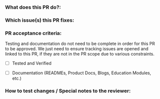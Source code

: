 ### What does this PR do?:
<!-- _Summarize the changes_ -->

### Which issue(s) this PR fixes:
<!-- _Link to Github/JIRA issue(s)_ -->

### PR acceptance criteria:
Testing and documentation do not need to be complete in order for this PR to be approved. We just need to ensure tracking issues are opened and linked to this PR, if they are not in the PR scope due to various constraints.

- [ ] Tested and Verified

  <!-- _I have verified that the changes were tested manually_ -->

- [ ] Documentation (READMEs, Product Docs, Blogs, Education Modules, etc.)

   <!-- _This includes READMEs, Product Docs, Blogs, Education Modules, etc._ -->


### How to test changes / Special notes to the reviewer: